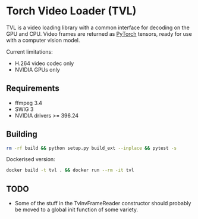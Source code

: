 # Torch Video Loader (TVL)

TVL is a video loading library with a common interface for decoding on the GPU and CPU. Video
frames are returned as [PyTorch](https://pytorch.org/) tensors, ready for use with a computer
vision model.

Current limitations:

* H.264 video codec only
* NVIDIA GPUs only

## Requirements

* ffmpeg 3.4
* SWIG 3
* NVIDIA drivers >= 396.24

## Building

```bash
rm -rf build && python setup.py build_ext --inplace && pytest -s
```

Dockerised version:

```bash
docker build -t tvl . && docker run --rm -it tvl
```

## TODO

* Some of the stuff in the TvlnvFrameReader constructor should probably be moved to
  a global init function of some variety.
